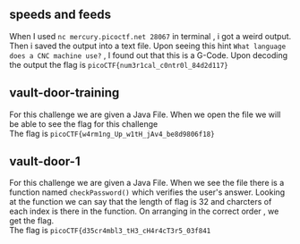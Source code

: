 ## speeds and feeds

When I used ```nc mercury.picoctf.net 28067``` in terminal , i got a weird output. Then i saved the output into a text file. Upon seeing this hint 
```What language does a CNC machine use?``` , I found out that this is a G-Code. Upon decoding the output the flag is ```picoCTF{num3r1cal_c0ntr0l_84d2d117}```

## vault-door-training
For this challenge we are given a Java File. When we open the file we will be able to see the flag for this challenge <br />
The flag is ```picoCTF{w4rm1ng_Up_w1tH_jAv4_be8d9806f18}```

## vault-door-1
For this challenge we are given a Java File. When we see the file there is a function named ```checkPassword()``` which verifies the user's answer. Looking at the function we can say that the length of flag is 32 and charcters of each index is there in the function. On arranging in the correct order , we get the flag. <br />
The flag is ```picoCTF{d35cr4mbl3_tH3_cH4r4cT3r5_03f841```
